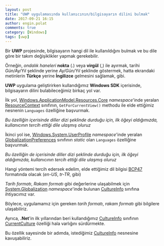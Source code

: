 ```yaml
---
layout: post
title: "UWP uygulamasında kullanıcının/bilgisayarın dilini bulmak"
date: 2017-09-21 16:15
author: engin.polat
comments: true
category: [Windows]
tags: [uwp]
---
```

Bir **UWP** projesinde, bilgisayarın hangi dil ile kullanıldığını bulmak ve bu dile göre bir takım değişiklikler yapmak gerekebilir.

Örneğin, *ondalık haneleri* **nokta** (.) veya **virgül** (,) ile ayırmak, tarihi *Gün/Ay/Yıl* şeklinde yerine *Ay/Gün/Yıl* şeklinde göstermek, hatta ekrandaki metinlerin **Türkçe** yerine **İngilizce** gelmesini sağlamak, gibi.

**UWP** uygulama geliştirirken kullandığımız **Windows SDK** içerisinde, bilgisayarın dilini bulabileceğimiz birkaç yol var.

İlk yol, <a href="https://docs.microsoft.com/en-us/uwp/api/windows.applicationmodel.resources.core" target="_blank">Windows.ApplicationModel.Resources.Core</a> *namespace*'inde yeralan <a href="https://docs.microsoft.com/en-us/uwp/api/windows.applicationmodel.resources.core.resourcecontext" target="_blank">ResourceContext</a> sınıfının, <code>GetForCurrentView()</code> methodu ile elde ettiğimiz nesnenin <code>Languages</code> özelliğine başvurmak.

*Bu özelliğin içerisinde diller dizi şeklinde durduğu için, ilk öğeyi aldığımızda, kullanıcının tercih ettiği dile ulaşmış oluruz*

<script src="https://gist.github.com/polatengin/eca20f3bfe1cd68cb5796442eebf31f7.js?file=option-1.cs"></script>

İkinci yol ise, <a href="https://docs.microsoft.com/en-us/uwp/api/windows.system.userprofile" target="_blank">Windows.System.UserProfile</a> *namespace*'inde yeralan <a href="https://docs.microsoft.com/en-us/uwp/api/windows.system.userprofile.globalizationpreferences" target="_blank">GlobalizationPreferences</a> sınıfının *static* olan <code>Languages</code> özelliğine başvurmak.

*Bu özelliğin de içerisinde diller dizi şeklinde durduğu için, ilk öğeyi aldığımızda, kullanıcının tercih ettiği dile ulaşmış oluruz*

<script src="https://gist.github.com/polatengin/eca20f3bfe1cd68cb5796442eebf31f7.js?file=option-2.cs"></script>

Hangi yöntemi tercih edersek edelim, elde ettiğimiz dil bilgisi <a href="https://tools.ietf.org/html/bcp47" target="_blank">BCP47</a> formatında olacak (*en-US*, *tr-TR*, gibi)

*Tarih formatı*, *Rakam formatı* gibi değerlerine ulaşabilmek için <a href="https://msdn.microsoft.com/en-us/library/system.globalization" target="_blank">System.Globalization</a> *namespace*'inde bulunan <a href="https://msdn.microsoft.com/en-us/library/system.globalization.cultureinfo" target="_blank">CultureInfo</a> sınıfına ihtiyacımız var.

<script src="https://gist.github.com/polatengin/eca20f3bfe1cd68cb5796442eebf31f7.js?file=CultureInfo.cs"></script>

Böylece, uygulamamız için gereken *tarih formatı*, *rakam formatı* gibi bilgilere ulaşabiliriz.

Ayrıca, **.Net**'in ilk yıllarından beri kullandığımız <a href="https://msdn.microsoft.com/en-us/library/system.globalization.cultureinfo" target="_blank">CultureInfo</a> sınıfının <a href="https://msdn.microsoft.com/en-us/library/system.globalization.cultureinfo.currentculture" target="_blank">CurrentCulture</a> özelliği hala varlığını sürdürmekte.

Bu özellik sayesinde bir adımda, istediğimiz <a href="https://msdn.microsoft.com/en-us/library/system.globalization.cultureinfo" target="_blank">CultureInfo</a> nesnesine kavuşabiliriz.

<script src="https://gist.github.com/polatengin/eca20f3bfe1cd68cb5796442eebf31f7.js?file=option-3.cs"></script>

